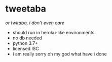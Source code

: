 # tweetaba

_or twitaba, i don't even care_

- should run in heroku-like environments
- no db needed
- python 3.7+
- licensed ISC
- i am really sorry oh my god what have i done
